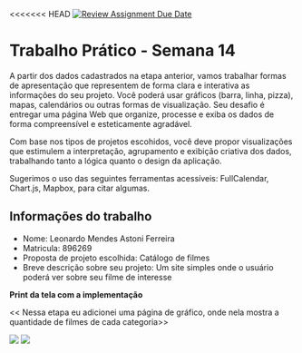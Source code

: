 <<<<<<< HEAD
[![Review Assignment Due Date](https://classroom.github.com/assets/deadline-readme-button-22041afd0340ce965d47ae6ef1cefeee28c7c493a6346c4f15d667ab976d596c.svg)](https://classroom.github.com/a/MKG87_is)

# Trabalho Prático - Semana 14

A partir dos dados cadastrados na etapa anterior, vamos trabalhar formas de apresentação que representem de forma clara e interativa as informações do seu projeto. Você poderá usar gráficos (barra, linha, pizza), mapas, calendários ou outras formas de visualização. Seu desafio é entregar uma página Web que organize, processe e exiba os dados de forma compreensível e esteticamente agradável.

Com base nos tipos de projetos escohidos, você deve propor visualizações que estimulem a interpretação, agrupamento e exibição criativa dos dados, trabalhando tanto a lógica quanto o design da aplicação.

Sugerimos o uso das seguintes ferramentas acessíveis: FullCalendar, Chart.js, Mapbox, para citar algumas.

## Informações do trabalho

- Nome: Leonardo Mendes Astoni Ferreira
- Matricula: 896269
- Proposta de projeto escolhida: Catálogo de filmes
- Breve descrição sobre seu projeto: Um site simples onde o usuário poderá ver sobre seu filme de interesse

**Print da tela com a implementação**

<< Nessa etapa eu adicionei uma página de gráfico, onde nela mostra a quantidade de filmes de cada categoria>>

<img src="img/print1.PNG">

<img src="img/print2.PNG">

